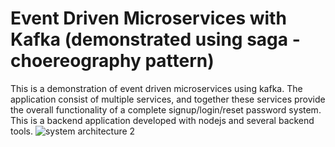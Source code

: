 # Event Driven Microservices with Kafka (demonstrated using saga -choereography pattern)
This is a demonstration of event driven microservices using kafka. The application consist of multiple services, and together these services provide the overall functionality of a complete signup/login/reset password system. This is a backend application developed with nodejs and several backend tools.
![system architecture 2](https://user-images.githubusercontent.com/3667737/204997563-9bb1d963-fc89-4d37-87e4-e2aa8ed06472.png)
